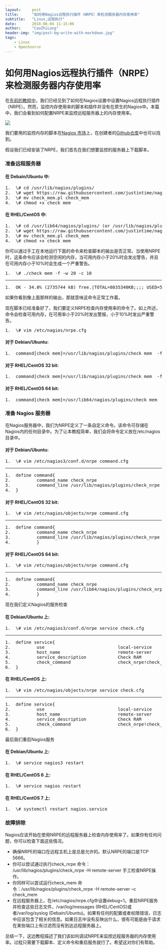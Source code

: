 ```yaml
---
layout:     post
title:      "如何用Nagios远程执行插件（NRPE）来检测服务器内存使用率"
subtitle:   "Linux,远程执行"
date:       2018-06-04 11:15:06
author:     "CaoZhiLong"
header-img: "img/post-bg-write-with-markdown.jpg"
tags:
    - Linux
    - OpenSource
---
```



# 如何用Nagios远程执行插件（NRPE）来检测服务器内存使用率


在[先前的教程中](http://linux.cn/article-4101-1.html)，我们已经见到了如何在Nagios设置中设置Nagios远程执行插件（NRPE）。然而，监控内存使用率的脚本和插件并没有在原生的Nagios中。本篇中，我们会看到如何配置NRPE来监控远程服务器上的内存使用率。

![](https://dn-linuxcn.qbox.me/data/attachment/album/201410/27/225219vev9r9l70rdqtg0o.jpg)

我们要用的监控内存的脚本在[Nagios 市场](http://exchange.nagios.org/directory/Plugins/Operating-Systems/Solaris/check_mem-2Epl/details)上，在创建者的[Github仓库](https://github.com/justintime/nagios-plugins/blob/master/check_mem/check_mem.pl)中也可以找到。

假设我们已经安装了NRPE，我们首先在我们想要监控的服务器上下载脚本。

### 准备远程服务器

#### 在 Debain/Ubuntu 中:

<pre class="prettyprint linenums prettyprinted" style="">
1.  \# cd /usr/lib/nagios/plugins/
2.  \# wget https://raw.githubusercontent.com/justintime/nagios-plugins/master/check_mem/check_mem.pl
3.  \# mv check_mem.pl check_mem
4.  \# chmod +x check_mem 
</pre>

#### 在 RHEL/CentOS 中:

<pre class="prettyprint linenums prettyprinted" style="">
1.  \# cd /usr/lib64/nagios/plugins/ (or /usr/lib/nagios/plugins/ for 32-bit)
2.  \# wget https://raw.githubusercontent.com/justintime/nagios-plugins/master/check_mem/check_mem.pl
3.  \# mv check_mem.pl check_mem
4.  \# chmod +x check_mem
</pre>

你可以通过手工在本地运行下面的命令来检查脚本的输出是否正常。当使用NRPE时，这条命令应该会检测空闲的内存，当可用内存小于20%时会发出警告，并且在可用内存小于10%时会生成一个严重警告。

<pre class="prettyprint linenums prettyprinted" style="">
1.  \# ./check_mem -f -w 20 -c 10 
</pre>

---

<pre class="prettyprint linenums prettyprinted" style="">
1.  OK - 34.0% (2735744 kB) free.|TOTAL=8035340KB;;;; USED=5299596KB;6428272;7231806;; FREE=2735744KB;;;; CACHES=2703504KB;;;;
</pre>

如果你看到像上面那样的输出，那就意味这命令正常工作着。

现在脚本已经准备好了，我们要定义NRPE检查内存使用率的命令了。如上所述，命令会检查可用内存，在可用率小于20%时发出警报，小于10%时发出严重警告。

<pre class="prettyprint linenums prettyprinted" style="">
1.  \# vim /etc/nagios/nrpe.cfg 
</pre>

#### 对于 Debian/Ubuntu:

<pre class="prettyprint linenums prettyprinted" style="">
1.  command[check_mem]=/usr/lib/nagios/plugins/check_mem  -f -w 20 -c 10
</pre>

#### 对于 RHEL/CentOS 32 bit:

<pre class="prettyprint linenums prettyprinted" style="">
1.  command[check_mem]=/usr/lib/nagios/plugins/check_mem  -f -w 20 -c 10
</pre>

#### 对于 RHEL/CentOS 64 bit:

<pre class="prettyprint linenums prettyprinted" style="">
1.  command[check_mem]=/usr/lib64/nagios/plugins/check_mem  -f -w 20 -c 10
</pre>

### 准备 Nagios 服务器

在Nagios服务器中，我们为NRPE定义了一条自定义命令。该命令可存储在Nagios内的任何目录中。为了让本教程简单，我们会将命令定义放在/etc/nagios目录中。

#### 对于 Debian/Ubuntu:

<pre class="prettyprint linenums prettyprinted" style="">
1.  \# vim /etc/nagios3/conf.d/nrpe_command.cfg 
</pre>

---

<pre class="prettyprint linenums prettyprinted" style="">
1.  define command{
2.          command_name check_nrpe
3.          command_line /usr/lib/nagios/plugins/check_nrpe -H '$HOSTADDRESS$'  -c '$ARG1$'
4.  }
</pre>

#### 对于 RHEL/CentOS 32 bit:

<pre class="prettyprint linenums prettyprinted" style="">
1.  \# vim /etc/nagios/objects/nrpe_command.cfg 
</pre>

---

<pre class="prettyprint linenums prettyprinted" style="">
1.  define command{
2.          command_name check_nrpe
3.          command_line /usr/lib/nagios/plugins/check_nrpe -H $HOSTADDRESS$ -c $ARG1$
4.          }
</pre>

#### 对于 RHEL/CentOS 64 bit:

<pre class="prettyprint linenums prettyprinted" style="">
1.  \# vim /etc/nagios/objects/nrpe_command.cfg 
</pre>

---

<pre class="prettyprint linenums prettyprinted" style="">
1.  define command{
2.          command_name check_nrpe
3.          command_line /usr/lib64/nagios/plugins/check_nrpe -H $HOSTADDRESS$ -c $ARG1$
4.          }
</pre>

现在我们定义Nagios的服务检查

#### 在 Debian/Ubuntu 上:

<pre class="prettyprint linenums prettyprinted" style="">
1.  \# vim /etc/nagios3/conf.d/nrpe_service_check.cfg 
</pre>

---

<pre class="prettyprint linenums prettyprinted" style="">
1.  define service{
2.          use                            local-service
3.          host_name                      remote-server
4.          service_description            Check RAM
5.          check_command                  check_nrpe!check_mem
6.  }
</pre>

#### 在 RHEL/CentOS 上:

<pre class="prettyprint linenums prettyprinted" style="">
1.  \# vim /etc/nagios/objects/nrpe_service_check.cfg 
</pre>

---

<pre class="prettyprint linenums prettyprinted" style="">
1.  define service{
2.          use                            local-service
3.          host_name                      remote-server
4.          service_description            Check RAM
5.          check_command                  check_nrpe!check_mem
6.  }
</pre>

最后我们重启Nagios服务

#### 在 Debian/Ubuntu 上:

<pre class="prettyprint linenums prettyprinted" style="">
1.  \# service nagios3 restart 
</pre>

#### 在 RHEL/CentOS 6 上:

<pre class="prettyprint linenums prettyprinted" style="">
1.  \# service nagios restart 
</pre>

#### 在 RHEL/CentOS 7 上:

<pre class="prettyprint linenums prettyprinted" style="">
1.  \# systemctl restart nagios.service 
</pre>

### 故障排除

Nagios应该开始在使用NRPE的远程服务器上检查内存使用率了。如果你有任何问题，你可以检查下面这些情况。

* 确保NRPE的端口在远程主机上是总是允许的。默认NRPE的端口是TCP 5666。
* 你可以尝试通过执行check_nrpe 命令： /usr/lib/nagios/plugins/check_nrpe -H remote-server 手工检查NRPE操作。
* 你同样可以尝试运行check_mem 命令：/usr/lib/nagios/plugins/check_nrpe -H remote-server –c check_mem
* 在远程服务器上，在/etc/nagios/nrpe.cfg中设置debug=1。重启NRPE服务并检查这些日志文件，/var/log/messages (RHEL/CentOS)或者/var/log/syslog (Debain/Ubuntu)。如果有任何的配置或者权限错误，日志中应该包含了相关的信息。如果日志中没有反映出什么，很有可能是由于请求在某些端口上有过滤而没有到达远程服务器上。

总结一下，这边教程描述了我们该如何调试NRPE来监控远程服务器的内存使用率。过程只需要下载脚本、定义命令和重启服务就行了。希望这对你们有帮助。

